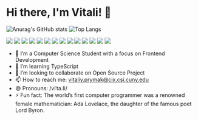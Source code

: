 # Hi there, I'm Vitali! 👋
![Anurag's GitHub stats](https://github-readme-stats.vercel.app/api?username=craftingweb&show_icons=true&theme=radical)
![Top Langs](https://github-readme-stats.vercel.app/api/top-langs/?username=craftingweb&layout=compact&theme=radical)

<div class="display:flex">
<img src="https://img.shields.io/badge/html-orange?style=for-the-badge&logo=html&logoColor=white"/>
<img src="https://img.shields.io/badge/CSS-blue?style=for-the-badge&logo=CSS&logoColor=white"/>
<img src="https://img.shields.io/badge/JS-yellow?style=for-the-badge&logo=javascript&logoColor=black"/>
<img src="https://img.shields.io/badge/React-black?style=for-the-badge&logo=react&logoColor=blue"/>
<img src="https://img.shields.io/badge/Tailwind CSS-skyblue?style=for-the-badge&logo=tailwindcss&logoColor=blue"/>
<img src="https://img.shields.io/badge/Scss-palevioletred?style=for-the-badge&logo=scss&logoColor=grey"/>
<img src="https://img.shields.io/badge/Next.js-lightgray?style=for-the-badge&logo=Next.js&logoColor=black"/>
<img src="https://img.shields.io/badge/Jest-white?style=for-the-badge&logo=jest&logoColor=red"/>
<img src="https://img.shields.io/badge/Figma-black?style=for-the-badge&logo=figma&logoColor=lightgreen"/>
<img src="https://img.shields.io/badge/C++-blue?style=for-the-badge&logo=C++&logoColor=blue"/>
<img src="https://img.shields.io/badge/Java-purple?style=for-the-badge&logo=java&logoColor=blue"/>
<img src="https://img.shields.io/badge/MySQL-lavender?style=for-the-badge&logo=mysql&logoColor=blue"/>
<img src="https://img.shields.io/badge/PHP-slateblue?style=for-the-badge&logo=php&logoColor=white"/>
<img src="https://img.shields.io/badge/JQuery-silver?style=for-the-badge&logo=jquery&logoColor=blue"/>
</div>



- 🔭 I’m a Computer Science Student with a focus on Frontend Development
- 🌱 I’m learning TypeScript
- 👯 I’m looking to collaborate on Open Source Project
- 📫 How to reach me: vitaliy.prymak@cix.csi.cuny.edu
- 😄 Pronouns: /viˈta.li/
- ⚡ Fun fact: The world’s first computer programmer was a renowned female mathematician: Ada Lovelace, the daughter of the famous poet Lord Byron.

